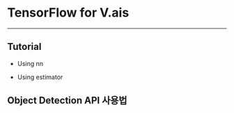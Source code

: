 # TensorFlow for V.ais

---
## Tutorial
  - Using nn
  
  - Using estimator

## Object Detection API 사용법
